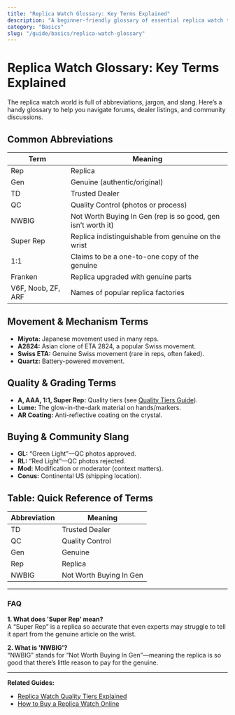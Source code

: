 ```yaml
---
title: "Replica Watch Glossary: Key Terms Explained"
description: "A beginner-friendly glossary of essential replica watch terms, abbreviations, and slang used in the community."
category: "Basics"
slug: "/guide/basics/replica-watch-glossary"
---
```


# Replica Watch Glossary: Key Terms Explained

The replica watch world is full of abbreviations, jargon, and slang. Here’s a handy glossary to help you navigate forums, dealer listings, and community discussions.

## Common Abbreviations

| Term      | Meaning                                         |
|-----------|-------------------------------------------------|
| Rep       | Replica                                         |
| Gen       | Genuine (authentic/original)                    |
| TD        | Trusted Dealer                                  |
| QC        | Quality Control (photos or process)             |
| NWBIG     | Not Worth Buying In Gen (rep is so good, gen isn’t worth it) |
| Super Rep | Replica indistinguishable from genuine on the wrist |
| 1:1       | Claims to be a one-to-one copy of the genuine   |
| Franken   | Replica upgraded with genuine parts             |
| V6F, Noob, ZF, ARF | Names of popular replica factories     |

## Movement & Mechanism Terms

- **Miyota:** Japanese movement used in many reps.
- **A2824:** Asian clone of ETA 2824, a popular Swiss movement.
- **Swiss ETA:** Genuine Swiss movement (rare in reps, often faked).
- **Quartz:** Battery-powered movement.

## Quality & Grading Terms

- **A, AAA, 1:1, Super Rep:** Quality tiers (see [Quality Tiers Guide](/guide/basics/replica-watch-quality-tiers)).
- **Lume:** The glow-in-the-dark material on hands/markers.
- **AR Coating:** Anti-reflective coating on the crystal.

## Buying & Community Slang

- **GL:** “Green Light”—QC photos approved.
- **RL:** “Red Light”—QC photos rejected.
- **Mod:** Modification or moderator (context matters).
- **Conus:** Continental US (shipping location).

## Table: Quick Reference of Terms

| Abbreviation | Meaning |
|--------------|---------|
| TD           | Trusted Dealer |
| QC           | Quality Control |
| Gen          | Genuine |
| Rep          | Replica |
| NWBIG        | Not Worth Buying In Gen |

---

### FAQ

**1. What does 'Super Rep' mean?**  
A “Super Rep” is a replica so accurate that even experts may struggle to tell it apart from the genuine article on the wrist.

**2. What is 'NWBIG'?**  
“NWBIG” stands for “Not Worth Buying In Gen”—meaning the replica is so good that there’s little reason to pay for the genuine.

---

**Related Guides:**  
- [Replica Watch Quality Tiers Explained](/guide/basics/replica-watch-quality-tiers)  
- [How to Buy a Replica Watch Online](/guide/buying/how-to-buy-replica-watch)